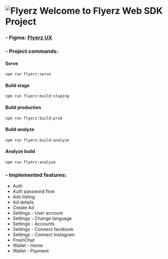 # ![Flyerz](https://app-flyerz.converted.in/favicon.ico) Welcome to Flyerz Web SDK Project

### - Figma: [Flyerz UX](https://www.figma.com/file/96k629khi1RcvZYip3oknO/Flyerz-Web-Version?type=design&node-id=87-375&mode=design&t=bLUJmy45suTJs2jF-0)

### - Project commands:

#### Serve

```
npm run flyerz:serve
```

#### Build stage

```
npm run flyerz:build:staging
```

#### Build production

```
npm run flyerz:build:prod
```

#### Build analyze

```
npm run flyerz:build:analyze
```

#### Analyze build

```
npm run flyerz:analyze
```

### - Implemented features:

- Auth
- Auth password flow
- Ads listing
- Ad details
- Create Ad
- Settings - User account
- Settings - Change language
- Settings - Accounts
- Settings - Connect facebook
- Settings - Connect Instagram
- FreshChat
- Wallet - Home
- Wallet - Payment
